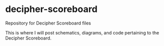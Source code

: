 decipher-scoreboard
===================

Repository for Decipher Scoreboard files

This is where I will post schematics, diagrams, and code pertaining to the Decipher Scoreboard.
